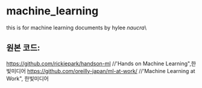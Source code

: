 # machine_learning
this is for machine learning documents by hylee _naucra_\
## 원본 코드: 
https://github.com/rickiepark/handson-ml     //'Hands on Machine Learning",한빛미디어
https://github.com/oreilly-japan/ml-at-work/ //'Machine Learning at Work", 한빛미디어
